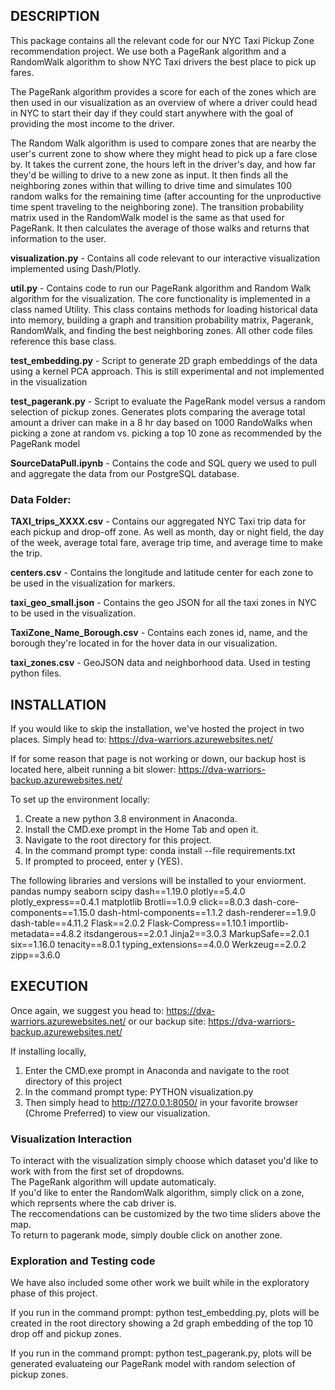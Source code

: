 
## DESCRIPTION

This package contains all the relevant code for our NYC Taxi Pickup Zone recommendation project.  We use both a PageRank algorithm and a RandomWalk algorithm to show NYC Taxi drivers the best place to pick up fares.

The PageRank algorithm provides a score for each of the zones which are then used in our visualization as an overview of where a driver could head in NYC to start their day if they could start anywhere with the goal of providing the most income to the driver.

The Random Walk algorithm is used to compare zones that are nearby the user's current zone to show where they might head to pick up a fare close by. It takes the current zone, the hours left in the driver's day, and how far they'd be willing to drive to a new zone as input.  It then finds all the neighboring zones within that willing to drive time and simulates 100 random walks for the remaining time (after accounting for the unproductive time spent traveling to the neighboring zone). The transition probability matrix used in the RandomWalk model is the same as that used for PageRank. It then calculates the average of those walks and returns that information to the user.

**visualization.py** - Contains all code relevant to our interactive visualization implemented using Dash/Plotly.

**util.py** - Contains code to run our PageRank algorithm and Random Walk algorithm for the visualization. The core functionality is implemented in a class named Utility. This class contains methods for loading historical data into memory, building a graph and transition probability matrix, Pagerank, RandomWalk, and finding the best neighboring zones. All other code files reference this base class.

**test_embedding.py** - Script to generate 2D graph embeddings of the data using a kernel PCA approach. This is still experimental and not implemented in the visualization

**test_pagerank.py** - Script to evaluate the PageRank model versus a random selection of pickup zones. Generates plots comparing the average total amount a driver can make in a 8 hr day based on 1000 RandoWalks when picking a zone at random vs. picking a top 10 zone as recommended by the PageRank model

**SourceDataPull.ipynb** - Contains the code and SQL query we used to pull and aggregate the data from our PostgreSQL database.

### Data Folder:
**TAXI_trips_XXXX.csv** - Contains our aggregated NYC Taxi trip data for each pickup and drop-off zone.  As well as month, day or night field, the day of the week, average total fare, average trip time, and average time to make the trip.

**centers.csv** - Contains the longitude and latitude center for each zone to be used in the visualization for markers.

**taxi_geo_small.json** - Contains the geo JSON for all the taxi zones in NYC to be used in the visualization.

**TaxiZone_Name_Borough.csv** - Contains each zones id, name, and the borough they're located in for the hover data in our visualization.

**taxi_zones.csv** - GeoJSON data and neighborhood data.  Used in testing python files.  

## INSTALLATION

If you would like to skip the installation, we've hosted the project in two places.  Simply head to: https://dva-warriors.azurewebsites.net/

If for some reason that page is not working or down, our backup host is located here, albeit running a bit slower: https://dva-warriors-backup.azurewebsites.net/

To set up the environment locally:

1. Create a new python 3.8 environment in Anaconda.
2. Install the CMD.exe prompt in the Home Tab and open it.  
3. Navigate to the root directory for this project.
4. In the command prompt type: conda install --file requirements.txt
5. If prompted to proceed, enter y (YES).

The following libraries and versions will be installed to your enviorment.  
pandas
numpy
seaborn
scipy
dash==1.19.0
plotly==5.4.0
plotly_express==0.4.1
matplotlib
Brotli==1.0.9
click==8.0.3
dash-core-components==1.15.0
dash-html-components==1.1.2
dash-renderer==1.9.0
dash-table==4.11.2
Flask==2.0.2
Flask-Compress==1.10.1
importlib-metadata==4.8.2
itsdangerous==2.0.1
Jinja2==3.0.3
MarkupSafe==2.0.1
six==1.16.0
tenacity==8.0.1
typing_extensions==4.0.0
Werkzeug==2.0.2
zipp==3.6.0

## EXECUTION

Once again, we suggest you head to: https://dva-warriors.azurewebsites.net/ 
or our backup site: https://dva-warriors-backup.azurewebsites.net/

If installing locally,

1. Enter the CMD.exe prompt in Anaconda and navigate to the root directory of this project
2. In the command prompt type: PYTHON visualization.py
3. Then simply head to http://127.0.0.1:8050/ in your favorite browser (Chrome Preferred) to view our visualization.  

### Visualization Interaction
To interact with the visualization simply choose which dataset you'd like to work with from the first set of dropdowns.  
The PageRank algorithm will update automaticaly.  
If you'd like to enter the RandomWalk algorithm, simply click on a zone, which reprsents where the cab driver is.  
The reccomendations can be customized by the two time sliders above the map.  
To return to pagerank mode, simply double click on another zone.  

### Exploration and Testing code
We have also included some other work we built while in the exploratory phase of this project.    

If you run in the command prompt: python test_embedding.py, plots will be created in the root directory showing a 2d graph embedding of the top 10 drop off and pickup zones.  

If you run in the command prompt: python test_pagerank.py, plots will be generated evaluateing our PageRank model with random selection of pickup zones.  
